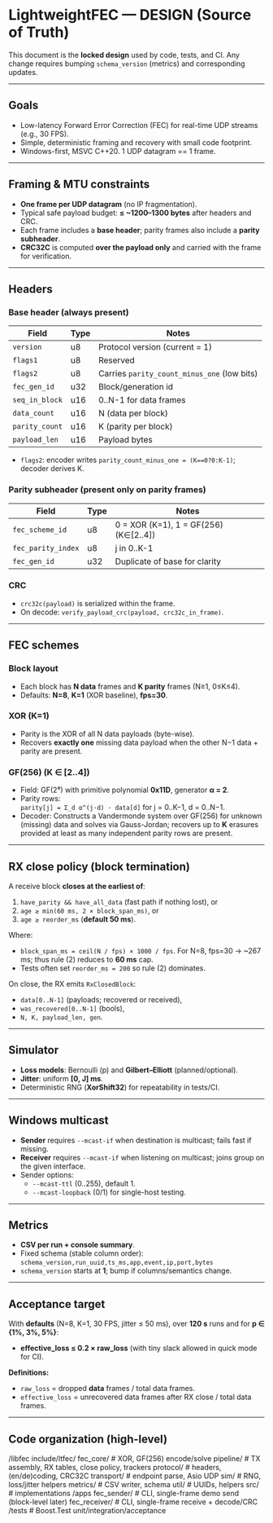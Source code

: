﻿# LightweightFEC — DESIGN (Source of Truth)

This document is the **locked design** used by code, tests, and CI. Any change requires bumping `schema_version` (metrics) and corresponding updates.

---

## Goals

- Low-latency Forward Error Correction (FEC) for real-time UDP streams (e.g., 30 FPS).
- Simple, deterministic framing and recovery with small code footprint.
- Windows-first, MSVC C++20. 1 UDP datagram == 1 frame.

---

## Framing & MTU constraints

- **One frame per UDP datagram** (no IP fragmentation).
- Typical safe payload budget: **≤ ~1200–1300 bytes** after headers and CRC.
- Each frame includes a **base header**; parity frames also include a **parity subheader**.
- **CRC32C** is computed **over the payload only** and carried with the frame for verification.

---

## Headers

### Base header (always present)

| Field          | Type | Notes                                      |
|----------------|------|--------------------------------------------|
| `version`      | u8   | Protocol version (current = 1)             |
| `flags1`       | u8   | Reserved                                   |
| `flags2`       | u8   | Carries `parity_count_minus_one` (low bits)|
| `fec_gen_id`   | u32  | Block/generation id                        |
| `seq_in_block` | u16  | 0..N-1 for data frames                     |
| `data_count`   | u16  | N (data per block)                         |
| `parity_count` | u16  | K (parity per block)                       |
| `payload_len`  | u16  | Payload bytes                              |

- `flags2`: encoder writes `parity_count_minus_one = (K==0?0:K-1)`; decoder derives K.

### Parity subheader (present only on parity frames)

| Field              | Type | Notes                                   |
|--------------------|------|-----------------------------------------|
| `fec_scheme_id`    | u8   | 0 = XOR (K=1), 1 = GF(256) (K∈[2..4])   |
| `fec_parity_index` | u8   | j in 0..K-1                             |
| `fec_gen_id`       | u32  | Duplicate of base for clarity           |

### CRC

- `crc32c(payload)` is serialized within the frame.
- On decode: `verify_payload_crc(payload, crc32c_in_frame)`.

---

## FEC schemes

### Block layout

- Each block has **N data** frames and **K parity** frames (N≥1, 0≤K≤4).
- Defaults: **N=8**, **K=1** (XOR baseline), **fps=30**.

### XOR (K=1)

- Parity is the XOR of all N data payloads (byte-wise).
- Recovers **exactly one** missing data payload when the other N−1 data + parity are present.

### GF(256) (K ∈ [2..4])

- Field: GF(2⁸) with primitive polynomial **0x11D**, generator **α = 2**.
- Parity rows:  
  `parity[j] = Σ_d α^(j·d) · data[d]` for j = 0..K−1, d = 0..N−1.
- Decoder: Constructs a Vandermonde system over GF(256) for unknown (missing) data and solves via Gauss-Jordan; recovers up to **K** erasures provided at least as many independent parity rows are present.

---

## RX close policy (block termination)

A receive block **closes at the earliest of**:

1. `have_parity && have_all_data` (fast path if nothing lost), or  
2. `age ≥ min(60 ms, 2 × block_span_ms)`, or  
3. `age ≥ reorder_ms` (**default 50 ms**).

Where:
- `block_span_ms = ceil(N / fps) × 1000 / fps`. For N=8, fps=30 → ~267 ms; thus rule (2) reduces to **60 ms** cap.
- Tests often set `reorder_ms = 200` so rule (2) dominates.

On close, the RX emits `RxClosedBlock`:
- `data[0..N-1]` (payloads; recovered or received),
- `was_recovered[0..N-1]` (bools),
- `N, K, payload_len, gen`.

---

## Simulator

- **Loss models**: Bernoulli (p) and **Gilbert–Elliott** (planned/optional).
- **Jitter**: uniform **[0, J] ms**.
- Deterministic RNG (**XorShift32**) for repeatability in tests/CI.

---

## Windows multicast

- **Sender** requires `--mcast-if` when destination is multicast; fails fast if missing.
- **Receiver** requires `--mcast-if` when listening on multicast; joins group on the given interface.
- Sender options:
  - `--mcast-ttl` (0..255), default 1.
  - `--mcast-loopback` (0/1) for single-host testing.

---

## Metrics

- **CSV per run + console summary**.
- Fixed schema (stable column order):  
  `schema_version,run_uuid,ts_ms,app,event,ip,port,bytes`
- `schema_version` starts at **1**; bump if columns/semantics change.

---

## Acceptance target

With **defaults** (N=8, K=1, 30 FPS, jitter ≤ 50 ms), over **120 s** runs and for **p ∈ {1%, 3%, 5%}**:
- **effective_loss ≤ 0.2 × raw_loss** (with tiny slack allowed in quick mode for CI).

**Definitions:**
- `raw_loss` = dropped **data** frames / total data frames.
- `effective_loss` = unrecovered data frames after RX close / total data frames.

---

## Code organization (high-level)

/libfec
include/ltfec/
fec_core/ # XOR, GF(256) encode/solve
pipeline/ # TX assembly, RX tables, close policy, trackers
protocol/ # headers, (en/de)coding, CRC32C
transport/ # endpoint parse, Asio UDP
sim/ # RNG, loss/jitter helpers
metrics/ # CSV writer, schema
util/ # UUIDs, helpers
src/ # implementations
/apps
fec_sender/ # CLI, single-frame demo send (block-level later)
fec_receiver/ # CLI, single-frame receive + decode/CRC
/tests # Boost.Test unit/integration/acceptance